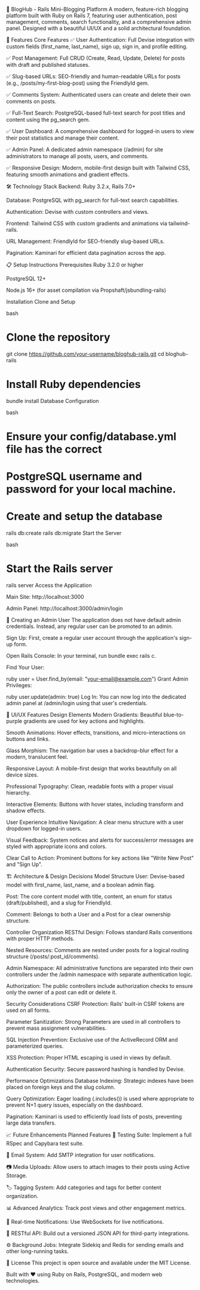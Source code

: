 🚀 BlogHub - Rails Mini-Blogging Platform
A modern, feature-rich blogging platform built with Ruby on Rails 7, featuring user authentication, post management, comments, search functionality, and a comprehensive admin panel. Designed with a beautiful UI/UX and a solid architectural foundation.

🚀 Features
Core Features
✅ User Authentication: Full Devise integration with custom fields (first_name, last_name), sign up, sign in, and profile editing.

✅ Post Management: Full CRUD (Create, Read, Update, Delete) for posts with draft and published statuses.

✅ Slug-based URLs: SEO-friendly and human-readable URLs for posts (e.g., /posts/my-first-blog-post) using the FriendlyId gem.

✅ Comments System: Authenticated users can create and delete their own comments on posts.

✅ Full-Text Search: PostgreSQL-based full-text search for post titles and content using the pg_search gem.

✅ User Dashboard: A comprehensive dashboard for logged-in users to view their post statistics and manage their content.

✅ Admin Panel: A dedicated admin namespace (/admin) for site administrators to manage all posts, users, and comments.

✅ Responsive Design: Modern, mobile-first design built with Tailwind CSS, featuring smooth animations and gradient effects.

🛠️ Technology Stack
Backend: Ruby 3.2.x, Rails 7.0+

Database: PostgreSQL with pg_search for full-text search capabilities.

Authentication: Devise with custom controllers and views.

Frontend: Tailwind CSS with custom gradients and animations via tailwind-rails.

URL Management: FriendlyId for SEO-friendly slug-based URLs.

Pagination: Kaminari for efficient data pagination across the app.

📋 Setup Instructions
Prerequisites
Ruby 3.2.0 or higher

PostgreSQL 12+

Node.js 16+ (for asset compilation via Propshaft/jsbundling-rails)

Installation
Clone and Setup

bash
# Clone the repository
git clone https://github.com/your-username/bloghub-rails.git
cd bloghub-rails

# Install Ruby dependencies
bundle install
Database Configuration

bash
# Ensure your config/database.yml file has the correct
# PostgreSQL username and password for your local machine.

# Create and setup the database
rails db:create
rails db:migrate
Start the Server

bash
# Start the Rails server
rails server
Access the Application

Main Site: http://localhost:3000

Admin Panel: http://localhost:3000/admin/login

🔐 Creating an Admin User
The application does not have default admin credentials. Instead, any regular user can be promoted to an admin.

Sign Up: First, create a regular user account through the application's sign-up form.

Open Rails Console: In your terminal, run bundle exec rails c.

Find Your User:

ruby
user = User.find_by(email: "your-email@example.com")
Grant Admin Privileges:

ruby
user.update(admin: true)
Log In: You can now log into the dedicated admin panel at /admin/login using that user's credentials.

🎨 UI/UX Features
Design Elements
Modern Gradients: Beautiful blue-to-purple gradients are used for key actions and highlights.

Smooth Animations: Hover effects, transitions, and micro-interactions on buttons and links.

Glass Morphism: The navigation bar uses a backdrop-blur effect for a modern, translucent feel.

Responsive Layout: A mobile-first design that works beautifully on all device sizes.

Professional Typography: Clean, readable fonts with a proper visual hierarchy.

Interactive Elements: Buttons with hover states, including transform and shadow effects.

User Experience
Intuitive Navigation: A clear menu structure with a user dropdown for logged-in users.

Visual Feedback: System notices and alerts for success/error messages are styled with appropriate icons and colors.

Clear Call to Action: Prominent buttons for key actions like "Write New Post" and "Sign Up".

🏗️ Architecture & Design Decisions
Model Structure
User: Devise-based model with first_name, last_name, and a boolean admin flag.

Post: The core content model with title, content, an enum for status (draft/published), and a slug for FriendlyId.

Comment: Belongs to both a User and a Post for a clear ownership structure.

Controller Organization
RESTful Design: Follows standard Rails conventions with proper HTTP methods.

Nested Resources: Comments are nested under posts for a logical routing structure (/posts/:post_id/comments).

Admin Namespace: All administrative functions are separated into their own controllers under the /admin namespace with separate authentication logic.

Authorization: The public controllers include authorization checks to ensure only the owner of a post can edit or delete it.

Security Considerations
CSRF Protection: Rails' built-in CSRF tokens are used on all forms.

Parameter Sanitization: Strong Parameters are used in all controllers to prevent mass assignment vulnerabilities.

SQL Injection Prevention: Exclusive use of the ActiveRecord ORM and parameterized queries.

XSS Protection: Proper HTML escaping is used in views by default.

Authentication Security: Secure password hashing is handled by Devise.

Performance Optimizations
Database Indexing: Strategic indexes have been placed on foreign keys and the slug column.

Query Optimization: Eager loading (.includes()) is used where appropriate to prevent N+1 query issues, especially on the dashboard.

Pagination: Kaminari is used to efficiently load lists of posts, preventing large data transfers.

📈 Future Enhancements
Planned Features
🧪 Testing Suite: Implement a full RSpec and Capybara test suite.

📧 Email System: Add SMTP integration for user notifications.

📷 Media Uploads: Allow users to attach images to their posts using Active Storage.

🏷️ Tagging System: Add categories and tags for better content organization.

📊 Advanced Analytics: Track post views and other engagement metrics.

🔔 Real-time Notifications: Use WebSockets for live notifications.

🔌 RESTful API: Build out a versioned JSON API for third-party integrations.

⚙️ Background Jobs: Integrate Sidekiq and Redis for sending emails and other long-running tasks.

📄 License
This project is open source and available under the MIT License.

Built with ❤️ using Ruby on Rails, PostgreSQL, and modern web technologies.